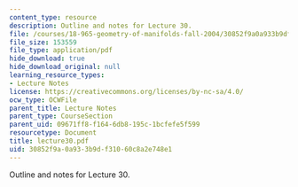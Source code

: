 ```yaml
---
content_type: resource
description: Outline and notes for Lecture 30.
file: /courses/18-965-geometry-of-manifolds-fall-2004/30852f9a0a933b9df31060c8a2e748e1_lecture30.pdf
file_size: 153559
file_type: application/pdf
hide_download: true
hide_download_original: null
learning_resource_types:
- Lecture Notes
license: https://creativecommons.org/licenses/by-nc-sa/4.0/
ocw_type: OCWFile
parent_title: Lecture Notes
parent_type: CourseSection
parent_uid: 09671ff8-f164-6db8-195c-1bcfefe5f599
resourcetype: Document
title: lecture30.pdf
uid: 30852f9a-0a93-3b9d-f310-60c8a2e748e1
---
```

Outline and notes for Lecture 30.